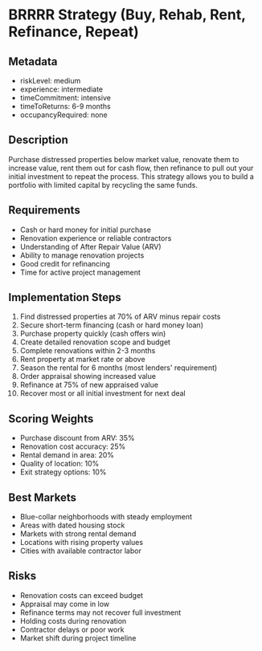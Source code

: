 # BRRRR Strategy (Buy, Rehab, Rent, Refinance, Repeat)

## Metadata
- riskLevel: medium
- experience: intermediate
- timeCommitment: intensive
- timeToReturns: 6-9 months
- occupancyRequired: none

## Description
Purchase distressed properties below market value, renovate them to increase value, rent them out for cash flow, then refinance to pull out your initial investment to repeat the process. This strategy allows you to build a portfolio with limited capital by recycling the same funds.

## Requirements
- Cash or hard money for initial purchase
- Renovation experience or reliable contractors
- Understanding of After Repair Value (ARV)
- Ability to manage renovation projects
- Good credit for refinancing
- Time for active project management

## Implementation Steps
1. Find distressed properties at 70% of ARV minus repair costs
2. Secure short-term financing (cash or hard money loan)
3. Purchase property quickly (cash offers win)
4. Create detailed renovation scope and budget
5. Complete renovations within 2-3 months
6. Rent property at market rate or above
7. Season the rental for 6 months (most lenders' requirement)
8. Order appraisal showing increased value
9. Refinance at 75% of new appraised value
10. Recover most or all initial investment for next deal

## Scoring Weights
- Purchase discount from ARV: 35%
- Renovation cost accuracy: 25%
- Rental demand in area: 20%
- Quality of location: 10%
- Exit strategy options: 10%

## Best Markets
- Blue-collar neighborhoods with steady employment
- Areas with dated housing stock
- Markets with strong rental demand
- Locations with rising property values
- Cities with available contractor labor

## Risks
- Renovation costs can exceed budget
- Appraisal may come in low
- Refinance terms may not recover full investment
- Holding costs during renovation
- Contractor delays or poor work
- Market shift during project timeline